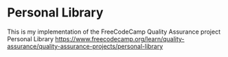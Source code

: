 # Personal Library

This is my implementation of the FreeCodeCamp Quality Assurance project Personal Library https://www.freecodecamp.org/learn/quality-assurance/quality-assurance-projects/personal-library
